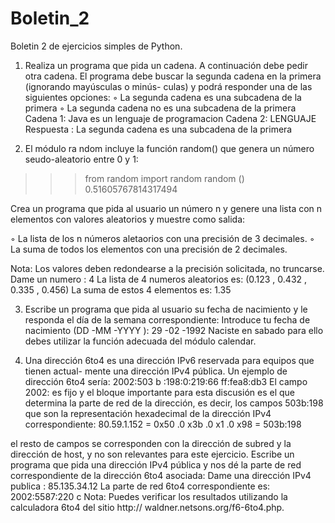 Boletin_2
=========

Boletin 2 de ejercicios simples de Python.

1. Realiza un programa que pida un cadena. A continuación debe pedir otra cadena. El
programa debe buscar la segunda cadena en la primera (ignorando mayúsculas o minús-
culas) y podrá responder una de las siguientes opciones:
◦ La segunda cadena es una subcadena de la primera
◦ La segunda cadena no es una subcadena de la primera
Cadena 1: Java es un lenguaje de programacion
Cadena 2: LENGUAJE
Respuesta :
La segunda cadena es una subcadena de la primera

2. El módulo ra
ndom incluye la función random() que genera un número seudo-aleatorio
entre 0 y 1:
>>> from random import random
>>> random ()
0.51605767814317494

Crea un programa que pida al usuario un número n y genere una lista con n elementos
con valores aleatorios y muestre como salida:

◦ La lista de los n números aletaorios con una precisión de 3 decimales.
◦ La suma de todos los elementos con una precisión de 2 decimales.

Nota: Los valores deben redondearse a la precisión solicitada, no truncarse.
Dame un numero : 4
La lista de 4 numeros aleatorios es: (0.123 , 0.432 , 0.335 , 0.456)
La suma de estos 4 elementos es: 1.35

3. Escribe un programa que pida al usuario su fecha de nacimiento y le responda el día de
la semana correspondiente:
Introduce tu fecha de nacimiento (DD -MM -YYYY ): 29 -02 -1992
Naciste en sabado
para ello debes utilizar la función adecuada del módulo calendar.

4. Una dirección 6to4 es una dirección IPv6 reservada para equipos que tienen actual-
mente una dirección IPv4 pública. Un ejemplo de dirección 6to4 sería:
2002:503 b :198:0:219:66 ff:fea8:db3
El campo 2002: es fijo y el bloque importante para esta discusión es el que determina la
parte de red de la dirección, es decir, los campos 503b:198 que son la representación
hexadecimal de la dirección IPv4 correspondiente:
80.59.1.152 = 0x50 .0 x3b .0 x1 .0 x98 = 503b:198

el resto de campos se corresponden con la dirección de subred y la dirección de host, y
no son relevantes para este ejercicio.
Escribe un programa que pida una dirección IPv4 pública y nos dé la parte de red
correspondiente de la dirección 6to4 asociada:
Dame una dirección IPv4 publica : 85.135.34.12
La parte de red 6to4 correspondiente es: 2002:5587:220 c
Nota: Puedes verificar los resultados utilizando la calculadora 6to4 del sitio http://
waldner.netsons.org/f6-6to4.php.
